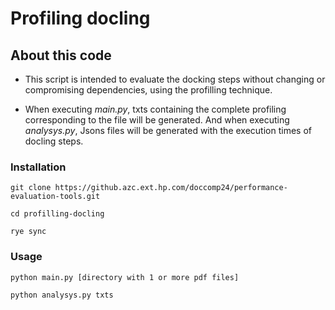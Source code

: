 # Profiling docling

## About this code
* This script is intended to evaluate the docking steps without changing or compromising dependencies, using the profilling technique.

* When executing *main.py*, txts containing the complete profiling corresponding to the file will be generated. And when executing *analysys.py*, Jsons files will be generated with the execution times of docling steps.




### Installation

```
git clone https://github.azc.ext.hp.com/doccomp24/performance-evaluation-tools.git

cd profilling-docling

rye sync

```

### Usage

```
python main.py [directory with 1 or more pdf files]

python analysys.py txts
```